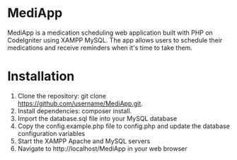 # MediApp

MediApp is a medication scheduling web application built with PHP on CodeIgniter using XAMPP MySQL. The app allows users to schedule their medications and receive reminders when it's time to take them.
# Installation
1. Clone the repository: git clone https://github.com/username/MediApp.git.
2. Install dependencies: composer install.
3. Import the database.sql file into your MySQL database
4. Copy the config.example.php file to config.php and update the database configuration variables
5. Start the XAMPP Apache and MySQL servers
6. Navigate to http://localhost/MediApp in your web browser
